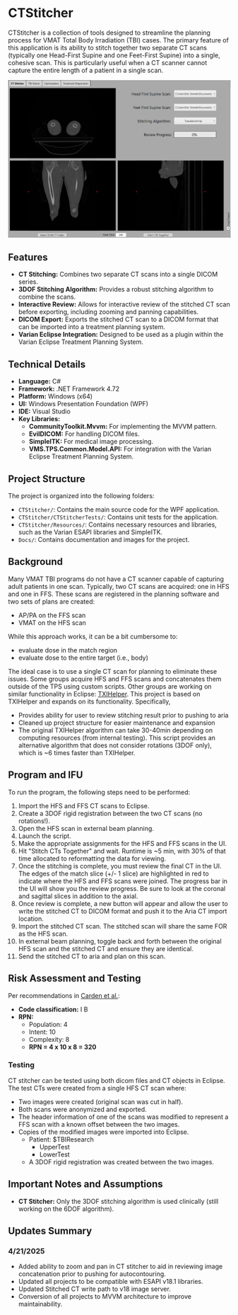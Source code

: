 # CTStitcher

CTStitcher is a collection of tools designed to streamline the planning process for VMAT Total Body Irradiation (TBI) cases. The primary feature of this application is its ability to stitch together two separate CT scans (typically one Head-First Supine and one Feet-First Supine) into a single, cohesive scan. This is particularly useful when a CT scanner cannot capture the entire length of a patient in a single scan.

![alt text](Docs/CTStitcherDemo.gif)

## Features

*   **CT Stitching:** Combines two separate CT scans into a single DICOM series.
*   **3DOF Stitching Algorithm:** Provides a robust stitching algorithm to combine the scans.
*   **Interactive Review:** Allows for interactive review of the stitched CT scan before exporting, including zooming and panning capabilities.
*   **DICOM Export:** Exports the stitched CT scan to a DICOM format that can be imported into a treatment planning system.
*   **Varian Eclipse Integration:** Designed to be used as a plugin within the Varian Eclipse Treatment Planning System.

## Technical Details

*   **Language:** C#
*   **Framework:** .NET Framework 4.72
*   **Platform:** Windows (x64)
*   **UI:** Windows Presentation Foundation (WPF)
*   **IDE:** Visual Studio
*   **Key Libraries:**
    *   **CommunityToolkit.Mvvm:** For implementing the MVVM pattern.
    *   **EvilDICOM:** For handling DICOM files.
    *   **SimpleITK:** For medical image processing.
    *   **VMS.TPS.Common.Model.API:** For integration with the Varian Eclipse Treatment Planning System.

## Project Structure

The project is organized into the following folders:

*   `CTStitcher/`: Contains the main source code for the WPF application.
*   `CTStitcher/CTStitcherTests/`: Contains unit tests for the application.
*   `CTStitcher/Resources/`: Contains necessary resources and libraries, such as the Varian ESAPI libraries and SimpleITK.
*   `Docs/`: Contains documentation and images for the project.

## Background

Many VMAT TBI programs do not have a CT scanner capable of capturing adult patients in one scan. Typically, two CT scans are acquired: one in HFS and one in FFS. These scans are registered in the planning software and two sets of plans are created:

*   AP/PA on the FFS scan
*   VMAT on the HFS scan

While this approach works, it can be a bit cumbersome to:

*   evaluate dose in the match region
*   evaluate dose to the entire target (i.e., body)

The ideal case is to use a single CT scan for planning to eliminate these issues. Some groups acquire HFS and FFS scans and concatenates them outside of the TPS using custom scripts. Other groups are working on similar functionality in Eclipse: [TXIHelper](https://github.com/Varian-MedicalAffairsAppliedSolutions/MAAS-TXIhelper/tree/main). This project is based on TXIHelper and expands on its functionality. Specifically,
- Provides ability for user to review stitching result prior to pushing to aria
- Cleaned up project structure for easier maintenance and expansion
- The original TXIHelper algorithm can take 30-40min depending on computing resources (from internal testing). This script provides an alternative algorithm that does not consider rotations (3DOF only), which is ~6 times faster than TXIHelper.

## Program and IFU

To run the program, the following steps need to be performed:

1.  Import the HFS and FFS CT scans to Eclipse.
2.  Create a 3DOF rigid registration between the two CT scans (no rotations!).
3.  Open the HFS scan in external beam planning.
4.  Launch the script.
5.  Make the appropriate assignments for the HFS and FFS scans in the UI.
6.  Hit "Stitch CTs Together" and wait. Runtime is ~5 min, with 30% of that time allocated to reformatting the data for viewing.
7.  Once the stitching is complete, you must review the final CT in the UI. The edges of the match slice (+/- 1 slice) are highlighted in red to indicate where the HFS and FFS scans were joined. The progress bar in the UI will show you the review progress. Be sure to look at the coronal and sagittal slices in addition to the axial.
8.  Once review is complete, a new button will appear and allow the user to write the stitched CT to DICOM format and push it to the Aria CT import location.
9.  Import the stitched CT scan. The stitched scan will share the same FOR as the HFS scan.
10. In external beam planning, toggle back and forth between the original HFS scan and the stitched CT and ensure they are identical.
11. Send the stitched CT to aria and plan on this scan.

## Risk Assessment and Testing

Per recommendations in [Carden et al.](https://aapm.onlinelibrary.wiley.com/doi/full/10.1002/acm2.13348):

*   **Code classification:** I B
*   **RPN:**
    *   Population: 4
    *   Intent: 10
    *   Complexity: 8
    *   **RPN = 4 x 10 x 8 = 320**

### Testing

CT stitcher can be tested using both dicom files and CT objects in Eclipse. The test CTs were created from a single HFS CT scan where:

*   Two images were created (original scan was cut in half).
*   Both scans were anonymized and exported.
*   The header information of one of the scans was modified to represent a FFS scan with a known offset between the two images.
*   Copies of the modified images were imported into Eclipse.
    *   Patient: $TBIResearch
        *   UpperTest
        *   LowerTest
    *   A 3DOF rigid registration was created between the two images.

## Important Notes and Assumptions

*   **CT Stitcher:** Only the 3DOF stitching algorithm is used clinically (still working on the 6DOF algorithm).

## Updates Summary

### 4/21/2025

*   Added ability to zoom and pan in CT stitcher to aid in reviewing image concatenation prior to pushing for autocontouring.
*   Updated all projects to be compatible with ESAPI v18.1 libraries.
*   Updated Stitched CT write path to v18 image server.
*   Conversion of all projects to MVVM architecture to improve maintainability.
